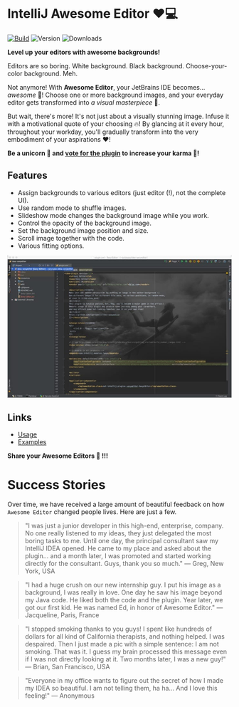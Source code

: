 # IntelliJ Awesome Editor ❤️💻

[![Build](https://github.com/igr/idea-sexyeditor/actions/workflows/build.yml/badge.svg)](https://github.com/igr/sexyeditor/actions/workflows/build.yml)
![Version](https://img.shields.io/jetbrains/plugin/v/Sexy%20Editor)
![Downloads](https://img.shields.io/jetbrains/plugin/d/Sexy%20Editor)

<!-- Plugin description -->
**Level up your editors with awesome backgrounds!**

Editors are so boring. White background. Black background. Choose-your-color background. Meh.

Not anymore! With **Awesome Editor**, your JetBrains IDE becomes... _awesome_ 🎉! Choose one or more background images, and your everyday editor gets transformed into _a visual masterpiece_ 🚀.

But wait, there's more! It's not just about a visually stunning image. Infuse it with a motivational quote of your choosing 🔥! By glancing at it every hour, throughout your workday, you'll gradually transform into the very embodiment of your aspirations ❤️!

<!-- Plugin description end -->

**Be a unicorn 🦄 and [vote for the plugin](https://plugins.jetbrains.com/plugin/1833-awesome-editor) to increase your karma 🔮!**

## Features

+ Assign backgrounds to various editors (just editor (!), not the complete UI).
+ Use random mode to shuffle images.
+ Slideshow mode changes the background image while you work.
+ Control the opacity of the background image.
+ Set the background image position and size.
+ Scroll image together with the code.
+ Various fitting options.

![](doc/sexyeditor.jpg)

## Links

+ [Usage](doc/Usage.md)
+ [Examples](doc/Examples.md)

**Share your Awesome Editors 🙌 !!!**

# Success Stories

Over time, we have received a large amount of beautiful feedback on how `Awesome Editor` changed people lives. Here are just a few.

> "I was just a junior developer in this high-end, enterprise, company. No one really listened to my ideas, they just delegated the most boring tasks to me. Until one day, the principal consultant saw my IntelliJ IDEA opened. He came to my place and asked about the plugin... and a month later, I was promoted and started working directly for the consultant. Guys, thank you so much." — Greg, New York, USA

> "I had a huge crush on our new internship guy. I put his image as a background, I was really in love. One day he saw his image beyond my Java code. He liked both the code and the plugin. Year later, we got our first kid. He was named Ed, in honor of Awesome Editor." — Jacqueline, Paris, France

> "I stopped smoking thanks to you guys! I spent like hundreds of dollars for all kind of California therapists, and nothing helped. I was despaired. Then I just made a pic with a simple sentence: I am not smoking. That was it. I guess my brain processed this message even if I was not directly looking at it. Two months later, I was a new guy!" — Brian, San Francisco, USA

> "Everyone in my office wants to figure out the secret of how I made my IDEA so beautiful. I am not telling them, ha ha... And I love this feeling!" — Anonymous
